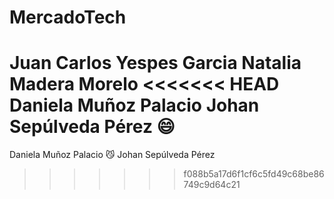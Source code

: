 # MercadoTech
Juan Carlos Yespes Garcia
Natalia Madera Morelo
<<<<<<< HEAD
Daniela Muñoz Palacio
Johan Sepúlveda Pérez :smile: 
=======
Daniela Muñoz Palacio :smirk_cat:
Johan Sepúlveda Pérez
>>>>>>> f088b5a17d6f1cf6c5fd49c68be86749c9d64c21

